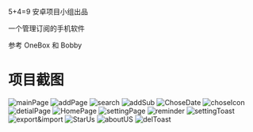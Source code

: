 

5+4=9 安卓项目小组出品

一个管理订阅的手机软件

参考 OneBox 和 Bobby

# 项目截图

<img src="screenshots\mainPage.jpg" alt="mainPage" />

<img src="screenshots\addPage.jpg" alt="addPage" />

<img src="screenshots\search.jpg" alt="search" />

<img src="screenshots\addSub.jpg" alt="addSub" />

<img src="screenshots\ChoseDate.jpg" alt="ChoseDate" />

<img src="screenshots\choseIcon.jpg" alt="choseIcon"/>

<img src="screenshots\detialPage.jpg" alt="detialPage" />

<img src="screenshots\HomePage.jpg" alt="HomePage" />

<img src="screenshots\settingPage.jpg" alt="settingPage" />

<img src="screenshots\reminder.jpg" alt="reminder" />

<img src="screenshots\settingToast.jpg" alt="settingToast"  />

<img src="screenshots\export&import.jpg" alt="export&import" />

<img src="screenshots\StarUs.jpg" alt="StarUs"  />

<img src="screenshots\aboutUS.jpg" alt="aboutUS"  />

<img src="screenshots\delToast.jpg" alt="delToast" />
